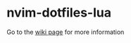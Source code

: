 # nvim-dotfiles-lua

Go to the [wiki page](https://github.com/DNomadVN/nvim-dotfiles-lua/wiki) for more information
